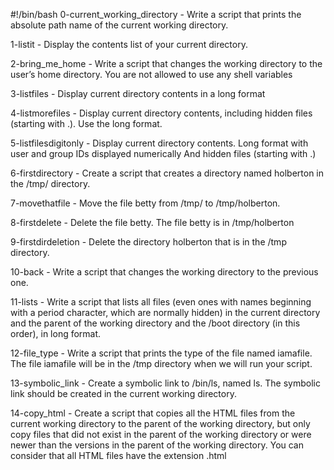 #!/bin/bash
0-current_working_directory  - Write a script that prints the absolute path name of the current working directory.



1-listit - Display the contents list of your current directory.



2-bring_me_home - Write a script that changes the working directory to the user’s home directory. You are not allowed to use any shell variables



3-listfiles - Display current directory contents in a long format



4-listmorefiles - Display current directory contents, including hidden files (starting with .). Use the long format.



5-listfilesdigitonly - Display current directory contents. Long format with user and group IDs displayed numerically And hidden files (starting with .)



6-firstdirectory - Create a script that creates a directory named holberton in the /tmp/ directory.



7-movethatfile - Move the file betty from /tmp/ to /tmp/holberton.



8-firstdelete - Delete the file betty. The file betty is in /tmp/holberton



9-firstdirdeletion - Delete the directory holberton that is in the /tmp directory.



10-back - Write a script that changes the working directory to the previous one.



11-lists - Write a script that lists all files (even ones with names beginning with a period character, which are normally hidden) in the current directory and the parent of the working directory and the /boot directory (in this order), in long format.



12-file_type - Write a script that prints the type of the file named iamafile. The file iamafile will be in the /tmp directory when we will run your script.



13-symbolic_link - Create a symbolic link to /bin/ls, named ls. The symbolic link should be created in the current working directory.



14-copy_html - Create a script that copies all the HTML files from the current working directory to the parent of the working directory, but only copy files that did not exist in the parent of the working directory or were newer than the versions in the parent of the working directory. You can consider that all HTML files have the extension .html 

